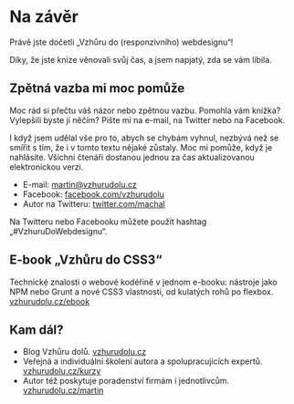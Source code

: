 # Na závěr

Právě jste dočetli „Vzhůru do (responzivního) webdesignu“! 

Díky, že jste knize věnovali svůj čas, a jsem napjatý, zda se vám líbila.


## Zpětná vazba mi moc pomůže

Moc rád si přečtu váš názor nebo zpětnou vazbu. Pomohla vám knížka? Vylepšili byste ji něčím? Pište mi na e-mail, na Twitter nebo na Facebook.

I když jsem udělal vše pro to, abych se chybám vyhnul, nezbývá než se smířit s tím, že i v tomto textu nějaké zůstaly. Moc mi pomůže, když je nahlásíte. Všichni čtenáři dostanou jednou za čas aktualizovanou elektronickou verzi.

- E-mail: [martin@vzhurudolu.cz](mailto:martin@vzhurudolu.cz)
- Facebook: [facebook.com/vzhurudolu](https://facebook.com/vzhurudolu)
- Autor na Twitteru: [twitter.com/machal](https://twitter.com/machal)

Na Twitteru nebo Facebooku můžete použít hashtag „#VzhuruDoWebdesignu“.


## E-book „Vzhůru do CSS3“

Technické znalosti o webové kodéřině v jednom e-booku: nástroje jako NPM nebo Grunt a nové CSS3 vlastnosti, od kulatých rohů po flexbox. [vzhurudolu.cz/ebook](http://www.vzhurudolu.cz/ebook)


## Kam dál?

- Blog Vzhůru dolů. [vzhurudolu.cz](http://www.vzhurudolu.cz)
- Veřejná a individuální školení autora a spolupracujících expertů. [vzhurudolu.cz/kurzy](http://www.vzhurudolu.cz/kurzy)
- Autor též poskytuje poradenství firmám i jednotlivcům. [vzhurudolu.cz/martin](http://www.vzhurudolu.cz/martin)


